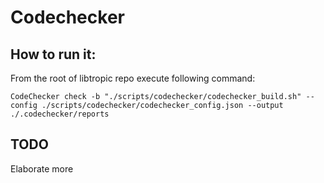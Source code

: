 # Codechecker

## How to run it:

From the root of libtropic repo execute following command:

```
CodeChecker check -b "./scripts/codechecker/codechecker_build.sh" --config ./scripts/codechecker/codechecker_config.json --output ./.codechecker/reports
```

## TODO 

Elaborate more